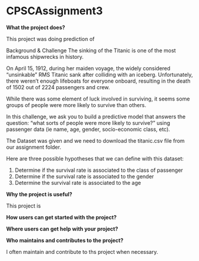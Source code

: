 # CPSCAssignment3

**What the project does?**

This project was doing prediction of 

Background & Challenge
The sinking of the Titanic is one of the most infamous shipwrecks in history.

On April 15, 1912, during her maiden voyage, the widely considered “unsinkable” RMS Titanic sank after colliding with an iceberg. Unfortunately, there weren’t enough lifeboats for everyone onboard, resulting in the death of 1502 out of 2224 passengers and crew.

While there was some element of luck involved in surviving, it seems some groups of people were more likely to survive than others.

In this challenge, we ask you to build a predictive model that answers the question: “what sorts of people were more likely to survive?” using passenger data (ie name, age, gender, socio-economic class, etc).

The Dataset was given and we need to download the titanic.csv file from our assignment folder. 

Here are three possible hypotheses that we can define with this dataset:

1. Determine if the survival rate is associated to the class of passenger
2. Determine if the survival rate is associated to the gender
3. Determine the survival rate is associated to the age

**Why the project is useful?**

This project is


**How users can get started with the project?**




**Where users can get help with your project?**




**Who maintains and contributes to the project?**

I often maintain and contribute to ths project when necessary.
